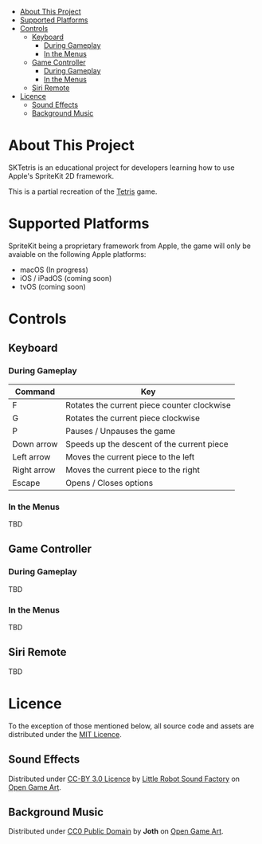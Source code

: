 - [About This Project](#about-this-project)
- [Supported Platforms](#supported-platforms)
- [Controls](#controls)
  - [Keyboard](#keyboard)
    - [During Gameplay](#during-gameplay)
    - [In the Menus](#in-the-menus)
  - [Game Controller](#game-controller)
    - [During Gameplay](#during-gameplay-1)
    - [In the Menus](#in-the-menus-1)
  - [Siri Remote](#siri-remote)
- [Licence](#licence)
  - [Sound Effects](#sound-effects)
  - [Background Music](#background-music)

# About This Project

SKTetris is an educational project for developers learning how to use Apple's SpriteKit 2D framework.

This is a partial recreation of the [Tetris](https://en.wikipedia.org/wiki/Tetris) game.

# Supported Platforms

SpriteKit being a proprietary framework from Apple, the game will only be avaiable on the following Apple platforms:

- macOS (In progress)
- iOS / iPadOS (coming soon)
- tvOS (coming soon)

# Controls

## Keyboard

### During Gameplay

| Command     | Key                                         |
| ----------- | ------------------------------------------- |
| F           | Rotates the current piece counter clockwise |
| G           | Rotates the current piece clockwise         |
| P           | Pauses / Unpauses the game                  |
| Down arrow  | Speeds up the descent of the current piece  |
| Left arrow  | Moves the current piece to the left         |
| Right arrow | Moves the current piece to the right        |
| Escape      | Opens / Closes options                      |

### In the Menus

TBD

## Game Controller

### During Gameplay

TBD

### In the Menus

TBD

## Siri Remote

TBD

# Licence

To the exception of those mentioned below, all source code and assets are distributed under the [MIT Licence](LICENSE).

## Sound Effects

Distributed under [CC-BY 3.0 Licence](https://creativecommons.org/licenses/by/3.0/) by [Little Robot Sound Factory](http://www.littlerobotsoundfactory.com) on [Open Game Art](https://opengameart.org/content/8-bit-sound-effects-library).

## Background Music

Distributed under [CC0 Public Domain](https://creativecommons.org/publicdomain/zero/1.0/) by **Joth** on [Open Game Art](https://opengameart.org/content/next-to-you).